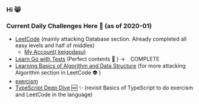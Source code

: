 ### Hi 😸 

### Current Daily Challenges Here 💪 (as of 2020-01)
- [LeetCode](https://github.com/keigodasu/leetcode) (mainly attacking Database section. Already completed all easy levels and half of middles)
  - [My Account( keigodasu)](https://leetcode.com/keigodasu/)
- [Learn Go with Tests](https://github.com/keigodasu/learn-go-with-tests) (Perfect contents 🦁 ) →　COMPLETE
- [Learning Basics of Algorithm and Data Structure](https://github.com/keigodasu/algorithm-and-data-structure-book) (for more attacking Algorithm section in LeetCode 👽 )
- [exercism](https://github.com/keigodasu/exercism)  
- [TypeScript Deep Dive](https://github.com/keigodasu/typescript-deep-dive-ebook) 🆕 ✨ (revisit Basics of TypeScript to do exercism and LeetCode in the language)

